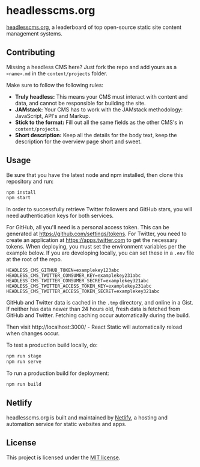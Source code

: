 # headlesscms.org

[headlesscms.org](http://www.headlesscms.org), a leaderboard of top open-source static site content management systems.

## Contributing

Missing a headless CMS here? Just fork the repo and add yours as a `<name>.md` in the
`content/projects` folder.

Make sure to follow the following rules:

*   **Truly headless:** This means your CMS must interact with content and data, and cannot be responsible for building the site.
*   **JAMstack:** Your CMS has to work with the JAMstack methodology: JavaScript, API's and Markup.
*   **Stick to the format:** Fill out all the same fields as the other CMS's in `content/projects`.
*   **Short description:** Keep all the details for the body text, keep the description for the overview page short and sweet.

## Usage

Be sure that you have the latest node and npm installed, then clone this repository and run:

```bash
npm install
npm start
```

In order to successfully retrieve Twitter followers and GitHub stars, you will need authentication
keys for both services.

For GitHub, all you'll need is a personal access token. This can be generated at
<https://github.com/settings/tokens>. For Twitter, you need to create an application at
<https://apps.twitter.com> to get the necessary tokens. When deploying, you must set the environment
variables per the example below. If you are developing locally, you can set
these in a `.env` file at the root of the repo.

```
HEADLESS_CMS_GITHUB_TOKEN=examplekey123abc
HEADLESS_CMS_TWITTER_CONSUMER_KEY=examplekey231abc
HEADLESS_CMS_TWITTER_CONSUMER_SECRET=examplekey321abc
HEADLESS_CMS_TWITTER_ACCESS_TOKEN_KEY=examplekey231abc
HEADLESS_CMS_TWITTER_ACCESS_TOKEN_SECRET=examplekey321abc
```

GitHub and Twitter data is cached in the `.tmp` directory, and online in a Gist. If neither has data
newer than 24 hours old, fresh data is fetched from GitHub and Twitter. Fetching caching occur
automatically during the build.

Then visit http://localhost:3000/ - React Static will automatically reload when changes occur.

To test a production build locally, do:

```bash
npm run stage
npm run serve
```

To run a production build for deployment:

```bash
npm run build
```

## Netlify

headlesscms.org is built and maintained by [Netlify](https://www.netlify.com), a hosting and automation service for static websites and apps.

## License
This project is licensed under the [MIT license](http://opensource.org/licenses/MIT).
